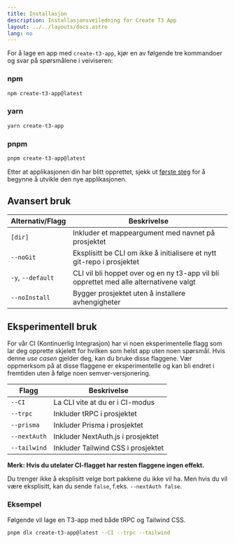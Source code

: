 ```yaml
---
title: Installasjon
description: Installasjonsveiledning for Create T3 App
layout: ../../layouts/docs.astro
lang: no
---
```


For å lage en app med `create-t3-app`, kjør en av følgende tre kommandoer og svar på spørsmålene i veiviseren:

### npm

```bash
npm create-t3-app@latest
```

### yarn

```bash
yarn create-t3-app
```

### pnpm

```bash
pnpm create-t3-app@latest
```

Etter at applikasjonen din har blitt opprettet, sjekk ut [første steg](/no/usage/first-steps) for å begynne å utvikle den nye applikasjonen.

## Avansert bruk

| Alternativ/Flagg  | Beskrivelse                                                                            |
| ----------------- | -------------------------------------------------------------------------------------- |
| `[dir]`           | Inkluder et mappeargument med navnet på prosjektet                                     |
| `--noGit`         | Eksplisitt be CLI om ikke å initialisere et nytt git-repo i prosjektet                 |
| `-y`, `--default` | CLI vil bli hoppet over og en ny t3-app vil bli opprettet med alle alternativene valgt |
| `--noInstall`     | Bygger prosjektet uten å installere avhengigheter                                      |

## Eksperimentell bruk

For vår CI (Kontinuerlig Integrasjon) har vi noen eksperimentelle flagg som lar deg opprette skjelett for hvilken som helst app uten noen spørsmål. Hvis denne _use casen_ gjelder deg, kan du bruke disse flaggene. Vær oppmerksom på at disse flaggene er eksperimentelle og kan bli endret i fremtiden uten å følge noen semver-versjonering.

| Flagg        | Beskrivelse                        |
| ------------ | ---------------------------------- |
| `--CI`       | La CLI vite at du er i CI-modus    |
| `--trpc`     | Inkluder tRPC i prosjektet         |
| `--prisma`   | Inkluder Prisma i prosjektet       |
| `--nextAuth` | Inkluder NextAuth.js i prosjektet  |
| `--tailwind` | Inkluder Tailwind CSS i prosjektet |

**Merk: Hvis du utelater CI-flagget har resten flaggene ingen effekt.**

Du trenger ikke å eksplisitt velge bort pakkene du ikke vil ha. Men hvis du vil være eksplisitt, kan du sende `false`, f.eks. `--nextAuth false`.

### Eksempel

Følgende vil lage en T3-app med både tRPC og Tailwind CSS.

```bash
pnpm dlx create-t3-app@latest --CI --trpc --tailwind
```

